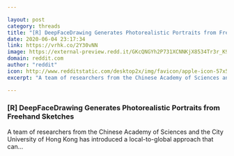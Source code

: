 ```yaml
---

layout: post
category: threads
title: "[R] DeepFaceDrawing Generates Photorealistic Portraits from Freehand Sketches"
date: 2020-06-04 23:17:34
link: https://vrhk.co/2Y30vNN
image: https://external-preview.redd.it/GKcQNGYh2P731XCNNKjX8534Tr3r_K9EsNHnmpceMMA.jpg?width=1200&height=628.272251309&auto=webp&crop=1200:628.272251309,smart&s=627570051e71fd94157083904c751fbf4fee4ed9
domain: reddit.com
author: "reddit"
icon: http://www.redditstatic.com/desktop2x/img/favicon/apple-icon-57x57.png
excerpt: "A team of researchers from the Chinese Academy of Sciences and the City University of Hong Kong has introduced a local-to-global approach that can..."

---
```


### [R] DeepFaceDrawing Generates Photorealistic Portraits from Freehand Sketches

A team of researchers from the Chinese Academy of Sciences and the City University of Hong Kong has introduced a local-to-global approach that can...